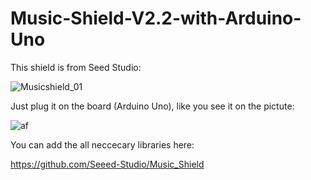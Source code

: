 # Music-Shield-V2.2-with-Arduino-Uno
This shield is from Seed Studio:

![Musicshield_01](https://github.com/user-attachments/assets/d02f2d46-1f54-43a0-9f4e-e2cd4d3fa8ff)

Just plug it on the board (Arduino Uno), like you see it on the pictute:

![af](https://github.com/user-attachments/assets/86d3f5cb-2aa6-4341-bb57-7e84190b6ebf)

You can add the all neccecary libraries here:

https://github.com/Seeed-Studio/Music_Shield
